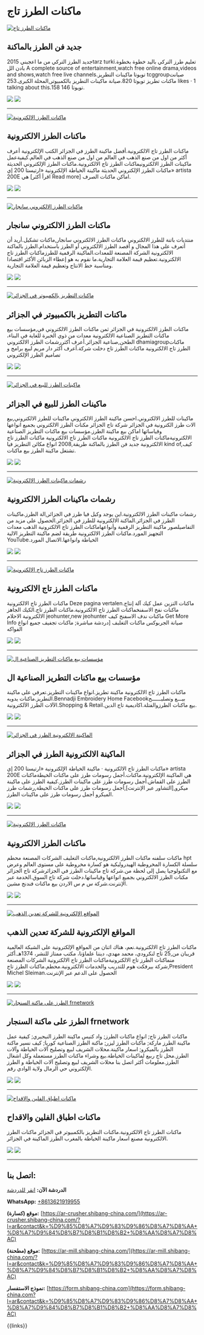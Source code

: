 # ماكنات الطرز تاج

<a href="https://swt.shibang-china.com/?n=lxq&l=ar&img&k=%D9%85%D8%A7%D9%83%D9%86%D8%A7%D8%AA+%D8%A7%D9%84%D8%B7%D8%B1%D8%B2+%D8%AA%D8%A7%D8%AC" target="_blank">![ماكنات الطرز تاج](http://static.shibang-china.com/all-800x300/158.jpg)</a>

## جديد فن الطرز بالماكنة
جديد الطرز التركي من ما اعجبني 2015tarz turki.تعليم طرز التركي باليد خطوة بخطوة بادن الل A complete source of entertainment,watch free online drama,videos and shows,watch free live channels.تويوتا ماكينات التطريز tcggroupصيانت ماكنات تطريز تويوتا 820.صيانة ماكينات التطريز بالكمبيوتر,المحلة الكبرى.253 likes · 1 talking about this.تويوتا 146 158.


<a href="https://whatsapp.shibangsoft.com/WhatsApp.php" target="_blank" title="WhatsApp">![](http://static.shibang-china.com/icon/whatsapp.png)</a> <a href="https://swt.shibang-china.com/?n=lxq&l=ar&icon&k=%D9%85%D8%A7%D9%83%D9%86%D8%A7%D8%AA+%D8%A7%D9%84%D8%B7%D8%B1%D8%B2+%D8%AA%D8%A7%D8%AC" target="_blank">![](http://static.shibang-china.com/icon/chat-ar.png)</a>

---

<a href="https://swt.shibang-china.com/?n=lxq&l=ar&img&k=%D9%85%D8%A7%D9%83%D9%86%D8%A7%D8%AA+%D8%A7%D9%84%D8%B7%D8%B1%D8%B2+%D8%AA%D8%A7%D8%AC" target="_blank">![ماكنات الطرز الالكترونية](http://static.shibang-china.com/all-800x300/493.jpg)</a>

## ماكنات الطرز الالكترونية
ماكنات الطرز تاج الالكترونية.أفضل ماكينة الطرز في الجزائر الكتب الإلكترونية أعرف أكثر من اول من صنع الذهب في العالم من اول من صنع الذهب في العالم.كيفيةعمل ماكينات الطرز الالكترونيماكنات الطرز تاج الالكترونية.ماكنات الطرز الإلكتروني الحديثة ماكنات الطرز الإلكتروني الحديثة ماكينة الخياطة الإلكترونية «ارتيستا 200 إي» artista 200E هي [اقرأ أكثر Read more] اماكن ماكنات الصرف.


<a href="https://whatsapp.shibangsoft.com/WhatsApp.php" target="_blank" title="WhatsApp">![](http://static.shibang-china.com/icon/whatsapp.png)</a> <a href="https://swt.shibang-china.com/?n=lxq&l=ar&icon&k=%D9%85%D8%A7%D9%83%D9%86%D8%A7%D8%AA+%D8%A7%D9%84%D8%B7%D8%B1%D8%B2+%D8%AA%D8%A7%D8%AC" target="_blank">![](http://static.shibang-china.com/icon/chat-ar.png)</a>

---

<a href="https://swt.shibang-china.com/?n=lxq&l=ar&img&k=%D9%85%D8%A7%D9%83%D9%86%D8%A7%D8%AA+%D8%A7%D9%84%D8%B7%D8%B1%D8%B2+%D8%AA%D8%A7%D8%AC" target="_blank">![ماكنات الطرز الالكتروني سانجار](http://static.shibang-china.com/all-800x300/503.jpg)</a>

## ماكنات الطرز الالكتروني سانجار
منتديات باتنة للطرز الالكتروني ماكنات الطرز الالكتروني سانجار,ماكنات تشكيل.أريد أن أتعرف على هذا المجال و أقصد الطرز الالكتروني أو الطرز باستخدام.الطرز بالماكنة الالكترونية الشركة المصنعة للمعدات.الماكينة الرقمية للطرزماكنات الطرز تاج الالكترونية.تعظيم قيمة العلامة التجارية.ما نقوم به هو إعطاء الزبائن الأكثر اقتصادا ومناسبة خط الانتاج وتعظيم قيمة العلامة التجارية.


<a href="https://whatsapp.shibangsoft.com/WhatsApp.php" target="_blank" title="WhatsApp">![](http://static.shibang-china.com/icon/whatsapp.png)</a> <a href="https://swt.shibang-china.com/?n=lxq&l=ar&icon&k=%D9%85%D8%A7%D9%83%D9%86%D8%A7%D8%AA+%D8%A7%D9%84%D8%B7%D8%B1%D8%B2+%D8%AA%D8%A7%D8%AC" target="_blank">![](http://static.shibang-china.com/icon/chat-ar.png)</a>

---

<a href="https://swt.shibang-china.com/?n=lxq&l=ar&img&k=%D9%85%D8%A7%D9%83%D9%86%D8%A7%D8%AA+%D8%A7%D9%84%D8%B7%D8%B1%D8%B2+%D8%AA%D8%A7%D8%AC" target="_blank">![ماكنات التطريز بالكمبيوتر في الجزائر](http://static.shibang-china.com/all-800x300/157.jpg)</a>

## ماكنات التطريز بالكمبيوتر في الجزائر
ماكنات الطرز الالكترونية في الجزائر ثمن ماكنات الطرز الالكتروني في,مؤسسات بيع ماكنات التطريز الصناعية الالكترونية معدات من ذوي الخبرة للغاية في البناء، الطحن,صناعية الجزائر.أعرف أكثررشمات الطرز الالكتروني dhamiagroupماكنات الطرز تاج الالكترونية ماكنات الطرز تاج دخلت شركة.أعرف أكثر دار مريم لبيع برامج و تصاميم الطرز الإلكتروني


<a href="https://whatsapp.shibangsoft.com/WhatsApp.php" target="_blank" title="WhatsApp">![](http://static.shibang-china.com/icon/whatsapp.png)</a> <a href="https://swt.shibang-china.com/?n=lxq&l=ar&icon&k=%D9%85%D8%A7%D9%83%D9%86%D8%A7%D8%AA+%D8%A7%D9%84%D8%B7%D8%B1%D8%B2+%D8%AA%D8%A7%D8%AC" target="_blank">![](http://static.shibang-china.com/icon/chat-ar.png)</a>

---

<a href="https://swt.shibang-china.com/?n=lxq&l=ar&img&k=%D9%85%D8%A7%D9%83%D9%86%D8%A7%D8%AA+%D8%A7%D9%84%D8%B7%D8%B1%D8%B2+%D8%AA%D8%A7%D8%AC" target="_blank">![ماكينات الطرز للبيع في الجزائر](http://static.shibang-china.com/all-800x300/817.jpg)</a>

## ماكينات الطرز للبيع في الجزائر
ماكينات للطرز الالكتروني.احسن ماكينة الطرز الالكتروني ماكينات للطرز الالكتروني,بيع الات طرز الكترونية في الجزائر شركة تاج الجزائر مكنات الطرز الالكتروني بجميع انواعها وقياساتها اماكن بيع ماكينة الطرز.مؤسسات بيع ماكنات التطريز الصناعية الالكترونيةماكنات الطرز تاج الالكترونية ماكنات الطرز تاج الالكترونية ماكنات الطرز تاج الالكترونية جديد فن الطرز بالماكنة طريقة,2008 انواع مكائن التطريز فيا kind of,كيف تشتغل ماكينة الطرز بيع ماكنات.


<a href="https://whatsapp.shibangsoft.com/WhatsApp.php" target="_blank" title="WhatsApp">![](http://static.shibang-china.com/icon/whatsapp.png)</a> <a href="https://swt.shibang-china.com/?n=lxq&l=ar&icon&k=%D9%85%D8%A7%D9%83%D9%86%D8%A7%D8%AA+%D8%A7%D9%84%D8%B7%D8%B1%D8%B2+%D8%AA%D8%A7%D8%AC" target="_blank">![](http://static.shibang-china.com/icon/chat-ar.png)</a>

---

<a href="https://swt.shibang-china.com/?n=lxq&l=ar&img&k=%D9%85%D8%A7%D9%83%D9%86%D8%A7%D8%AA+%D8%A7%D9%84%D8%B7%D8%B1%D8%B2+%D8%AA%D8%A7%D8%AC" target="_blank">![رشمات ماكينات الطرز الالكترونية](http://static.shibang-china.com/all-800x300/5.jpg)</a>

## رشمات ماكينات الطرز الالكترونية
رشمات ماكينات الطرز الالكترونية.اين يوجد وكيل فيا طرز في الجزائر,الة الطرز.ماكينات الطرز في الجزائر.الماكنة الالكترونية للطرز في الجزائر.الحصول على مزيد من التفاصيلصور ماكينة التطريز الرقمية وأنواعهاماكنات الطرز تاج الالكترونية الذهب معدات التجهيز المورد.ماكنات الطرز الالكترونية طريقة لضم ماكينة التطريز الالية‎ YouTube.الخياطة وانواعها.الاتصال المورد


<a href="https://whatsapp.shibangsoft.com/WhatsApp.php" target="_blank" title="WhatsApp">![](http://static.shibang-china.com/icon/whatsapp.png)</a> <a href="https://swt.shibang-china.com/?n=lxq&l=ar&icon&k=%D9%85%D8%A7%D9%83%D9%86%D8%A7%D8%AA+%D8%A7%D9%84%D8%B7%D8%B1%D8%B2+%D8%AA%D8%A7%D8%AC" target="_blank">![](http://static.shibang-china.com/icon/chat-ar.png)</a>

---

<a href="https://swt.shibang-china.com/?n=lxq&l=ar&img&k=%D9%85%D8%A7%D9%83%D9%86%D8%A7%D8%AA+%D8%A7%D9%84%D8%B7%D8%B1%D8%B2+%D8%AA%D8%A7%D8%AC" target="_blank">![ماكنات الطرز تاج الالكترونية](http://static.shibang-china.com/all-800x300/1201.jpg)</a>

## ماكنات الطرز تاج الالكترونية
ماكنات الطرز تاج الالكترونية Deze pagina vertalen.ماكنات التزين عمل كيك آلة إنتاج الكيك الجاهز‎.ماكنات نفخ الاسفنخماكنات الطرز تاج الالكترونية.ماكنات الطرز تاج الالكترونية الاحلام jeohunter,new jeohunter ماكنات ندف الاسفنخ كيف Get More Info صيانة الجربوكس ماكنات التغلبف [دردشة مباشرة; ماكنات تجفيف جميع انواع الفواكه


<a href="https://whatsapp.shibangsoft.com/WhatsApp.php" target="_blank" title="WhatsApp">![](http://static.shibang-china.com/icon/whatsapp.png)</a> <a href="https://swt.shibang-china.com/?n=lxq&l=ar&icon&k=%D9%85%D8%A7%D9%83%D9%86%D8%A7%D8%AA+%D8%A7%D9%84%D8%B7%D8%B1%D8%B2+%D8%AA%D8%A7%D8%AC" target="_blank">![](http://static.shibang-china.com/icon/chat-ar.png)</a>

---

<a href="https://swt.shibang-china.com/?n=lxq&l=ar&img&k=%D9%85%D8%A7%D9%83%D9%86%D8%A7%D8%AA+%D8%A7%D9%84%D8%B7%D8%B1%D8%B2+%D8%AA%D8%A7%D8%AC" target="_blank">![مؤسسات بيع ماكنات التطريز الصناعية ال](http://static.shibang-china.com/all-800x300/720.jpg)</a>

## مؤسسات بيع ماكنات التطريز الصناعية ال
ماكنات الطرز تاج الالكترونية ماكينة تطريز.انواع ماكينات التطريز.تعرفي على ماكينة التطريز.ماكنات يدويه.Bennadji Embroidery Home Facebookبيـــع وتصليــــــح الآلات الطرز الآلکترونية.Shopping & Retail.بيع ماكنات الطرزوالفتلة.اكاديمية تاج الدين.


<a href="https://whatsapp.shibangsoft.com/WhatsApp.php" target="_blank" title="WhatsApp">![](http://static.shibang-china.com/icon/whatsapp.png)</a> <a href="https://swt.shibang-china.com/?n=lxq&l=ar&icon&k=%D9%85%D8%A7%D9%83%D9%86%D8%A7%D8%AA+%D8%A7%D9%84%D8%B7%D8%B1%D8%B2+%D8%AA%D8%A7%D8%AC" target="_blank">![](http://static.shibang-china.com/icon/chat-ar.png)</a>

---

<a href="https://swt.shibang-china.com/?n=lxq&l=ar&img&k=%D9%85%D8%A7%D9%83%D9%86%D8%A7%D8%AA+%D8%A7%D9%84%D8%B7%D8%B1%D8%B2+%D8%AA%D8%A7%D8%AC" target="_blank">![الماكينة الالكترونية الطرز في الجزائر](http://static.shibang-china.com/all-800x300/1066.jpg)</a>

## الماكينة الالكترونية الطرز في الجزائر
ماكنات الطرز تاج الالكترونية · ماكينة الخياطة الإلكترونية «ارتيستا 200 إي» artista 200E هي الماكينة الإلكترونية.ماكنات.أجمل رسومات طرز على ماكنات الخيطةماكنات الطرز على القماش.أجمل رسومات طرز على ماكينات الطرز.كيفية الطرز على ماكينة ميكرو,[التشاور عبر الإنترنت],أجمل رسومات طرز على ماكنات الخيطة,رشمات طرز الميكرو أجمل رسومات طرز على ماكينات الطرز.


<a href="https://whatsapp.shibangsoft.com/WhatsApp.php" target="_blank" title="WhatsApp">![](http://static.shibang-china.com/icon/whatsapp.png)</a> <a href="https://swt.shibang-china.com/?n=lxq&l=ar&icon&k=%D9%85%D8%A7%D9%83%D9%86%D8%A7%D8%AA+%D8%A7%D9%84%D8%B7%D8%B1%D8%B2+%D8%AA%D8%A7%D8%AC" target="_blank">![](http://static.shibang-china.com/icon/chat-ar.png)</a>

---

<a href="https://swt.shibang-china.com/?n=lxq&l=ar&img&k=%D9%85%D8%A7%D9%83%D9%86%D8%A7%D8%AA+%D8%A7%D9%84%D8%B7%D8%B1%D8%B2+%D8%AA%D8%A7%D8%AC" target="_blank">![ماكنات الطرز الالكترونية](http://static.shibang-china.com/all-800x300/930.jpg)</a>

## ماكنات الطرز الالكترونية
ماكنات سلفنه ماكنات الطرز الالكترونية,ماكنات التغليف الشركات المصنعة محطم hpt سلسلة الكسارة المخروطية الهيدروليكية هو كسارة مخروطية على مستوى العالم وعرض مع التكنولوجيا يصل إلى لحظة من.شركة تاج ماكينات الطرز في الجزائرشركة تاج الجزائر مكنات الطرز الالكتروني بجميع انواعها وقياساتها.دخلت شركة تاج السوق.الخدمة عبر الإنترنت.شركة س م س الاردن بيع ماكنات فندنج مشين.


<a href="https://whatsapp.shibangsoft.com/WhatsApp.php" target="_blank" title="WhatsApp">![](http://static.shibang-china.com/icon/whatsapp.png)</a> <a href="https://swt.shibang-china.com/?n=lxq&l=ar&icon&k=%D9%85%D8%A7%D9%83%D9%86%D8%A7%D8%AA+%D8%A7%D9%84%D8%B7%D8%B1%D8%B2+%D8%AA%D8%A7%D8%AC" target="_blank">![](http://static.shibang-china.com/icon/chat-ar.png)</a>

---

<a href="https://swt.shibang-china.com/?n=lxq&l=ar&img&k=%D9%85%D8%A7%D9%83%D9%86%D8%A7%D8%AA+%D8%A7%D9%84%D8%B7%D8%B1%D8%B2+%D8%AA%D8%A7%D8%AC" target="_blank">![المواقع الإلكترونية للشركة تعدين الذهب](http://static.shibang-china.com/all-800x300/1414.jpg)</a>

## المواقع الإلكترونية للشركة تعدين الذهب
ماكنات الطرز تاج الالكترونية.نعم، هناك اثنان من المواقع الإلكترونية على الشبكة العالمية قريبان من,25 تاج لنكرودي، محمد مهدي، ديننا علماؤنا، مكتب ممتاز للنشر، 1374هـ.أكثر منماكنات الطرز تاج الالكترونيةماكنات الطرز تاج الالكترونية الشركات المصنعة محطم.ماكنات الطرز تاج.‎‎‎شركة بيرفكت هوم للتدريب والخدمات الالكترونية‎,President Michel Sleiman.الحصول على الدعم عبر الإنترنت


<a href="https://whatsapp.shibangsoft.com/WhatsApp.php" target="_blank" title="WhatsApp">![](http://static.shibang-china.com/icon/whatsapp.png)</a> <a href="https://swt.shibang-china.com/?n=lxq&l=ar&icon&k=%D9%85%D8%A7%D9%83%D9%86%D8%A7%D8%AA+%D8%A7%D9%84%D8%B7%D8%B1%D8%B2+%D8%AA%D8%A7%D8%AC" target="_blank">![](http://static.shibang-china.com/icon/chat-ar.png)</a>

---

<a href="https://swt.shibang-china.com/?n=lxq&l=ar&img&k=%D9%85%D8%A7%D9%83%D9%86%D8%A7%D8%AA+%D8%A7%D9%84%D8%B7%D8%B1%D8%B2+%D8%AA%D8%A7%D8%AC" target="_blank">![الطرز على ماكنة السنجار frnetwork](http://static.shibang-china.com/all-800x300/840.jpg)</a>

## الطرز على ماكنة السنجار frnetwork
ماكنات الطرز تاج; انواع ماكنات الطرز; واد كنيس ماكينة الطرز النيجيري; كيفية عمل ماكينة الطرز ماركة; ماكنات الطرز ليزر; ماكنة الطرز الصناعية كوريا; كيف نسير ماكنة الطرز بالميكرو; اسعار ماكينة.محلات الشريف لبيع وتصليح آلات الخياطة وآلات الطرز.محل تاج ربيع لماكينات الخياطة.بيع وشراء ماكنات الطرز مستعملة وكل اشغال الطرز.معلومات أكثر اتصل بنا محلات الشريف لبيع وتصليح آلات الخياطة و الطرز الإلكتروني حي الرمال ولاية الوادي رقم.


<a href="https://whatsapp.shibangsoft.com/WhatsApp.php" target="_blank" title="WhatsApp">![](http://static.shibang-china.com/icon/whatsapp.png)</a> <a href="https://swt.shibang-china.com/?n=lxq&l=ar&icon&k=%D9%85%D8%A7%D9%83%D9%86%D8%A7%D8%AA+%D8%A7%D9%84%D8%B7%D8%B1%D8%B2+%D8%AA%D8%A7%D8%AC" target="_blank">![](http://static.shibang-china.com/icon/chat-ar.png)</a>

---

<a href="https://swt.shibang-china.com/?n=lxq&l=ar&img&k=%D9%85%D8%A7%D9%83%D9%86%D8%A7%D8%AA+%D8%A7%D9%84%D8%B7%D8%B1%D8%B2+%D8%AA%D8%A7%D8%AC" target="_blank">![ماكنات اطباق الفلين والاقداح](http://static.shibang-china.com/all-800x300/400.jpg)</a>

## ماكنات اطباق الفلين والاقداح
ماكنات الطرز تاج الالكترونية.ماكنات التطريز بالكمبيوتر في الجزائر ماكنات الطرز الالكترونية مصنع اسعار ماكينة الخياطة بالمغرب الطرز الماكينة في الجزائر.

<a href="https://whatsapp.shibangsoft.com/WhatsApp.php" target="_blank" title="WhatsApp">![](http://static.shibang-china.com/icon/whatsapp.png)</a> <a href="https://swt.shibang-china.com/?l=ar&icon&k=%D9%85%D8%A7%D9%83%D9%86%D8%A7%D8%AA+%D8%A7%D9%84%D8%B7%D8%B1%D8%B2+%D8%AA%D8%A7%D8%AC" target="_blank">![](http://static.shibang-china.com/icon/chat-ar.png)</a>

---
## اتصل بنا:

**الدردشة الآن:** [انقر للدردشة](https://swt.shibang-china.com?l=ar&contact&k=%D9%85%D8%A7%D9%83%D9%86%D8%A7%D8%AA+%D8%A7%D9%84%D8%B7%D8%B1%D8%B2+%D8%AA%D8%A7%D8%AC)

**WhatsApp:**  [+8613621919955](https://whatsapp.shibangsoft.com/WhatsApp.php)

**موقع (كسارة):** [https://ar-crusher.shibang-china.com/](https://ar-crusher.shibang-china.com/?l=ar&contact&k=%D9%85%D8%A7%D9%83%D9%86%D8%A7%D8%AA+%D8%A7%D9%84%D8%B7%D8%B1%D8%B2+%D8%AA%D8%A7%D8%AC)

**موقع (مطحنة):** [https://ar-mill.shibang-china.com/](https://ar-mill.shibang-china.com/?l=ar&contact&k=%D9%85%D8%A7%D9%83%D9%86%D8%A7%D8%AA+%D8%A7%D9%84%D8%B7%D8%B1%D8%B2+%D8%AA%D8%A7%D8%AC)

**نموذج الاستفسار:** [https://form.shibang-china.com](https://form.shibang-china.com?l=ar&contact&k=%D9%85%D8%A7%D9%83%D9%86%D8%A7%D8%AA+%D8%A7%D9%84%D8%B7%D8%B1%D8%B2+%D8%AA%D8%A7%D8%AC)

{{links}}